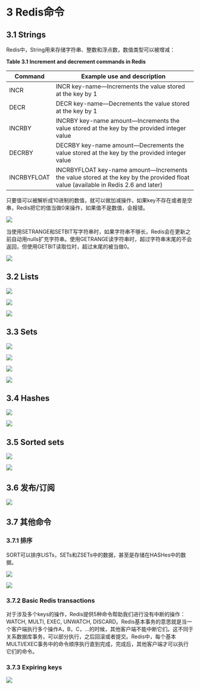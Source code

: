 # 3 Redis命令

## 3.1 Strings

Redis中，String用来存储字符串、整数和浮点数，数值类型可以被增减：

**Table 3.1** **Increment and decrement commands in Redis**

| **Command** | **Example use and description** |
| --- | --- |
| INCR | INCR key-name—Increments the value stored at the key by 1 |
| DECR | DECR key-name—Decrements the value stored at the key by 1 |
| INCRBY | INCRBY key-name amount—Increments the value stored at the key by the provided integer value |
| DECRBY | DECRBY key-name amount—Decrements the value stored at the key by the provided integer value |
| INCRBYFLOAT | INCRBYFLOAT key-name amount—Increments the value stored at the key by the provided float value \(available in Redis 2.6 and later\) |

只要值可以被解析成10进制的数值，就可以做加减操作，如果key不存在或者是空串，Redis把它的值当做0来操作，如果值不是数值，会报错。

![](/assets/QQ20160818-1.png)

当使用SETRANGE和SETBIT写字符串时，如果字符串不够长，Redis会在更新之前自动用nulls扩充字符串。使用GETRANGE读字符串时，超过字符串末尾的不会返回，但使用GETBIT读取位时，超过末尾的被当做0。

![](/assets/QQ20160818-2.png)

## 3.2 Lists

![](/assets/QQ20160818-3.png)

![](/assets/QQ20160818-4.png)

![](/assets/QQ20160818-5.png)

## 3.3 Sets

![](/assets/QQ20160819-1.png)

![](/assets/QQ20160819-2.png)

![](/assets/QQ20160819-3.png)

![](/assets/QQ20160819-4.png)

## 3.4 Hashes

![](/assets/QQ20160819-5.png)

![](/assets/QQ20160819-6.png)

## 3.5 Sorted sets

![](/assets/QQ20160822-1.png)

![](/assets/QQ20160822-2.png)

## 3.6 发布\/订阅

![](/assets/QQ20160822-3.png)

## 3.7 其他命令

### 3.7.1 排序

SORT可以排序LISTs，SETs和ZSETs中的数据，甚至是存储在HASHes中的数据。

![](/assets/QQ20160822-4.png)

![](/assets/QQ20160822-5.png)

### 3.7.2 Basic Redis transactions

对于涉及多个keys的操作，Redis提供5种命令帮助我们进行没有中断的操作：WATCH, MULTI, EXEC, UNWATCH, DISCARD。Redis基本事务的意思就是当一个客户端执行多个操作A，B，C，...的时候，其他客户端不能中断它们。这不同于关系数据库事务，可以部分执行，之后回滚或者提交。Redis中，每个基本MULTI\/EXEC事务中的命令顺序执行直到完成，完成后，其他客户端才可以执行它们的命令。

### 3.7.3 Expiring keys

![](/assets/QQ20160822-6.png)







